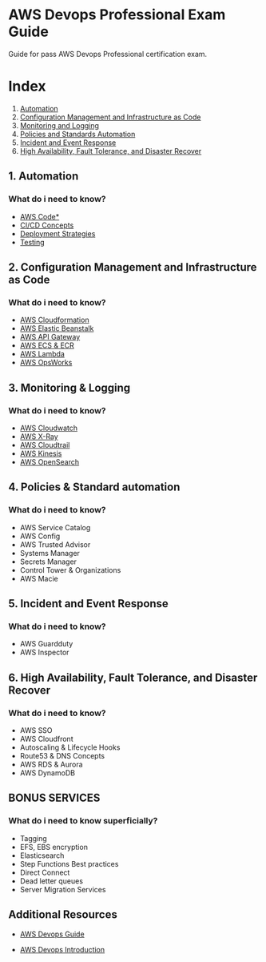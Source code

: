 # AWS Devops Professional Exam Guide
Guide for pass AWS Devops Professional certification exam.

# Index
1. [Automation](#Automation)
2. [Configuration Management and Infrastructure as Code](#IaC)
3. [Monitoring and Logging](#Monitoring)
4. [Policies and Standards Automation](#Policies)
5. [Incident and Event Response](#Events)
6. [High Availability, Fault Tolerance, and Disaster Recover](#HA) 

<a name="Automation"></a>
## 1. Automation
### What do i need to know?

- [AWS Code*](./Automation/Code*.md)
- [CI/CD Concepts](./Automation/CICD.md)
- [Deployment Strategies](./Automation/Deployment.md)
- [Testing](./Automation/Testing.md)

<a name="IaC"></a>
## 2. Configuration Management and Infrastructure as Code
### What do i need to know?

- [AWS Cloudformation](./IaC/Cloudformation.md)
- [AWS Elastic Beanstalk](./IaC/ElasticBeanstalk.md)
- [AWS API Gateway](./IaC/APIGateway.md)
- [AWS ECS & ECR](./IaC/ECS.md)
- [AWS Lambda](./IaC/Lambda.md)
- [AWS OpsWorks](./IaC/OpsWorks.md)

<a name="Monitoring"></a>
## 3. Monitoring & Logging
### What do i need to know?

- [AWS Cloudwatch](./Monitoring/Cloudwatch.md)
- [AWS X-Ray](./Monitoring/Xray.md)
- [AWS Cloudtrail](./Monitoring/Cloudtrail.md)
- [AWS Kinesis](./Monitoring/Kinesis.md)
- [AWS OpenSearch](./Monitoring/Opensearch.md)

<a name="Policies"></a>
## 4. Policies & Standard automation
### What do i need to know?

- AWS Service Catalog
- AWS Config
- AWS Trusted Advisor
- Systems Manager
- Secrets Manager
- Control Tower & Organizations
- AWS Macie

<a name="Events"></a>
## 5. Incident and Event Response
### What do i need to know?
- AWS Guardduty
- AWS Inspector

<a name="HA"></a>
## 6. High Availability, Fault Tolerance, and Disaster Recover 
### What do i need to know?
- AWS SSO
- AWS Cloudfront
- Autoscaling & Lifecycle Hooks
- Route53 & DNS Concepts
- AWS RDS & Aurora
- AWS DynamoDB

## BONUS SERVICES
### What do i need to know superficially?
- Tagging
- EFS, EBS encryption
- Elasticsearch
- Step Functions Best practices
- Direct Connect
- Dead letter queues
- Server Migration Services

## Additional Resources

- [AWS Devops Guide](https://d1.awsstatic.com/training-and-certification/docs-devops-pro/AWS-Certified-DevOps-Engineer-Professional_Exam-Guide.pdf)

- [AWS Devops Introduction](https://d1.awsstatic.com/whitepapers/AWS_DevOps.pdf)